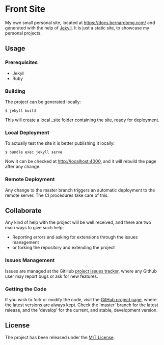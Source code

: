 # Front Site

My own small personal site, located at https://docs.bernardomg.com/ and generated with the help of [Jekyll](https://jekyllrb.com). It is just a static site, to showcase my personal projects.

## Usage

### Prerequisites

- Jekyll
- Ruby

### Building

The project can be generated locally:

```
$ jekyll build
```

This will create a local _site folder containing the site, ready for deployment.

### Local Deployment

To actually test the site it is better publishing it locally:

```
$ bundle exec jekyll serve
```

Now it can be checked at [http://localhost:4000](http://localhost:4000), and it will rebuild the page after any change.

### Remote Deployment

Any change to the master branch triggers an automatic deployment to the remote server. The CI procedures take care of this.

## Collaborate

Any kind of help with the project will be well received, and there are two main ways to give such help:

- Reporting errors and asking for extensions through the issues management
- or forking the repository and extending the project

### Issues Management

Issues are managed at the GitHub [project issues tracker][issues], where any Github user may report bugs or ask for new features.

### Getting the Code

If you wish to fork or modify the code, visit the [GitHub project page][scm], where the latest versions are always kept. Check the 'master' branch for the latest release, and the 'develop' for the current, and stable, development version.

## License

The project has been released under the [MIT License][license].

[issues]: https://github.com/Bernardo-MG/front-site/issues
[license]: http://www.opensource.org/licenses/mit-license.php
[scm]: https://github.com/Bernardo-MG/front-site
